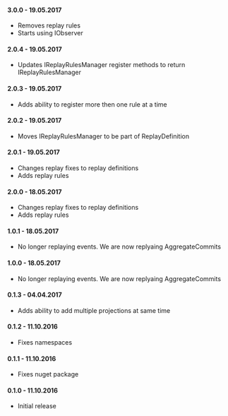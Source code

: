 #### 3.0.0 - 19.05.2017
* Removes replay rules
* Starts using IObserver

#### 2.0.4 - 19.05.2017
* Updates IReplayRulesManager register methods to return IReplayRulesManager

#### 2.0.3 - 19.05.2017
* Adds ability to register more then one rule at a time

#### 2.0.2 - 19.05.2017
* Moves IReplayRulesManager to be part of ReplayDefinition

#### 2.0.1 - 19.05.2017
* Changes replay fixes to replay definitions
* Adds replay rules

#### 2.0.0 - 18.05.2017
* Changes replay fixes to replay definitions
* Adds replay rules

#### 1.0.1 - 18.05.2017
* No longer replaying events. We are now replyaing AggregateCommits

#### 1.0.0 - 18.05.2017
* No longer replaying events. We are now replyaing AggregateCommits

#### 0.1.3 - 04.04.2017
* Adds ability to add multiple projections at same time

#### 0.1.2 - 11.10.2016
* Fixes namespaces

#### 0.1.1 - 11.10.2016
* Fixes nuget package

#### 0.1.0 - 11.10.2016
* Initial release
